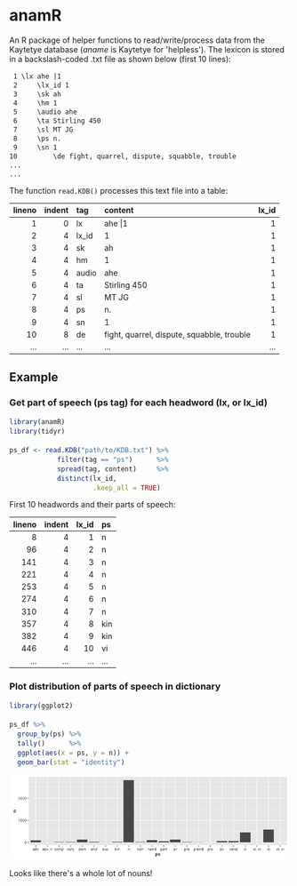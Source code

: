 # anamR

An R package of helper functions to read/write/process data from the Kaytetye database (*aname* is Kaytetye for 'helpless'). The lexicon is stored in a backslash-coded .txt file as shown below (first 10 lines):

```
 1 \lx ahe |1
 2     \lx_id 1
 3     \sk ah
 4     \hm 1
 5     \audio ahe
 6     \ta Stirling 450
 7     \sl MT JG
 8     \ps n.
 9     \sn 1
10         \de fight, quarrel, dispute, squabble, trouble
...
...
```

The function `read.KDB()` processes this text file into a table:

| lineno| indent|tag   |content                                    | lx_id|
|------:|------:|:-----|:------------------------------------------|-----:|
|      1|      0|lx    |ahe &#124;1                                |     1|
|      2|      4|lx_id |1                                          |     1|
|      3|      4|sk    |ah                                         |     1|
|      4|      4|hm    |1                                          |     1|
|      5|      4|audio |ahe                                        |     1|
|      6|      4|ta    |Stirling 450                               |     1|
|      7|      4|sl    |MT JG                                      |     1|
|      8|      4|ps    |n.                                         |     1|
|      9|      4|sn    |1                                          |     1|
|     10|      8|de    |fight, quarrel, dispute, squabble, trouble |     1|
|   ... |  ...  | ...  | ...                                       | ...  |

## Example

### Get part of speech (ps tag) for each headword (lx, or lx_id)

```R
library(anamR)
library(tidyr)

ps_df <- read.KDB("path/to/KDB.txt") %>%
            filter(tag == "ps")      %>%
            spread(tag, content)     %>%
            distinct(lx_id,
                     .keep_all = TRUE)
```

First 10 headwords and their parts of speech:

| lineno| indent| lx_id|ps   |
|------:|------:|-----:|:----|
|      8|      4|     1|n   |
|     96|      4|     2|n   |
|    141|      4|     3|n   |
|    221|      4|     4|n   |
|    253|      4|     5|n   |
|    274|      4|     6|n   |
|    310|      4|     7|n   |
|    357|      4|     8|kin |
|    382|      4|     9|kin |
|    446|      4|    10|vi  |
| ...   |   ... | ...  | ... |

### Plot distribution of parts of speech in dictionary

```R
library(ggplot2)

ps_df %>%
  group_by(ps) %>%
  tally()      %>%
  ggplot(aes(x = ps, y = n)) +
  geom_bar(stat = "identity")
```

![](inst/ps_plot.png)

Looks like there's a whole lot of nouns!
